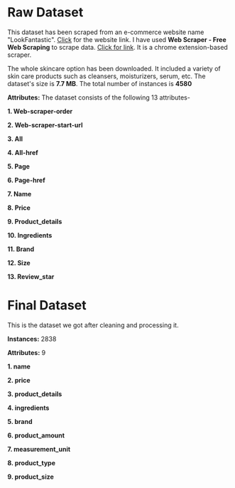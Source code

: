 # Raw Dataset

This dataset has been scraped from an e-commerce website name "LookFantastic". [Click](https://us.lookfantastic.com/) for the website link.
I have used **Web Scraper - Free Web Scraping** to scrape data. [Click for link](https://chrome.google.com/webstore/detail/web-scraper-free-web-scra/jnhgnonknehpejjnehehllkliplmbmhn). It is a chrome extension-based scraper. 

The whole skincare option has been downloaded. It included a variety of skin care products such as cleansers, moisturizers, serum, etc. The dataset's size is **7.7 MB**. The total number of instances is **4580** 



**Attributes:** The dataset consists of the following 13 attributes-

**1. Web-scraper-order**

**2. Web-scraper-start-url**

**3. All**

**4. All-href**

**5. Page**

**6. Page-href**

**7. Name**

**8. Price**

**9. Product_details**

**10. Ingredients**

**11. Brand**

**12. Size**

**13. Review_star**

# Final Dataset

This is the dataset we got after cleaning and processing it.

**Instances:** 2838 

**Attributes:** 9

**1. name**

**2. price**

**3. product_details**

**4. ingredients**

**5. brand**

**6. product_amount**

**7. measurement_unit**

**8. product_type**

**9. product_size**

 

